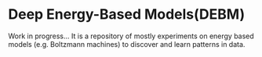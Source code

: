 # Deep Energy-Based Models(DEBM)
Work in progress... It is a repository of mostly experiments on energy based models (e.g. Boltzmann machines) to discover and learn patterns in data.

